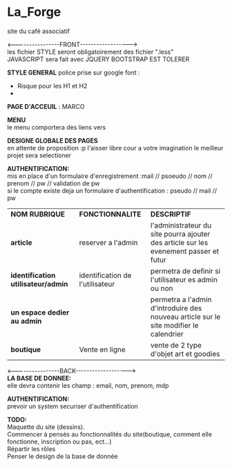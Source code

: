 # La_Forge
site du café associatif

<----------------FRONT------------------><br>
les fichier STYLE seront obligatoirement des fichier ".less"<br>
JAVASCRIPT sera fait avec JQUERY
BOOTSTRAP EST TOLERER<br>

<b>STYLE GENERAL</b>
police prise sur google font :
   - Risque pour les H1 et H2
   -

<b>PAGE D'ACCEUIL</b> : MARCO<br>



<b>MENU</b><br>
le menu comportera des liens vers 

<b>DESIGNE GLOBALE DES PAGES</b><br>
en attente de proposition :p l'aisser libre cour a votre imagination le meilleur projet sera selectioner 

<b>AUTHENTIFICATION:</b><br>
mis en place d'un formulaire d'enregistrement :mail // psoeudo // nom // prenom // pw // validation de pw<br>
si le compte existe deja un 
formulaire d'authentification : pseudo // mail // pw

   <table>
            <tr>
                <td><b>NOM RUBRIQUE</b></td>
                <td><b>FONCTIONNALITE</b></td>
                <td><b>DESCRIPTIF</b></td>
            </tr>
            <tr>
                <td><b>article</b></td>
                <td>reserver a l'admin</td>
                <td>l'administrateur du site pourra ajouter des article sur les evenement passer et futur</td>
            </tr>
            <tr>
                <td><b>identification utilisateur/admin</b></td>
                <td>identification de l'utilisateur</td>
                <td>permetra de definir si l'utilisateur es admin ou non</td>
            </tr>
            <tr>
                <td><b>un espace dedier au admin </b></td>
                <td></td>
                <td>permetra a l'admin d'introduire des nouveau article sur le site modifier le calendrier </td>
            </tr>
            <tr>
                <td><b>boutique</b></td>
                <td>Vente en ligne</td>
                <td>vente de 2 type d'objet art et goodies</td>
            </tr>
   </table>
<----------------BACK-------------------><br>
<b>LA BASE DE DONNEE:</b><br>
elle devra contenir les champ : email, nom, prenom, mdp 

<b>AUTHENTIFICATION:</b><br>
prevoir un system securiser d'authentification

<b>TODO:</b><br>
Maquette du site (dessins).<br>
Commencer à pensés au fonctionnalités du site(boutique, comment elle fonctionne, inscription ou pas, ect...)<br>
Répartir les rôles<br>
Penser le design de la base de donnée<br>

